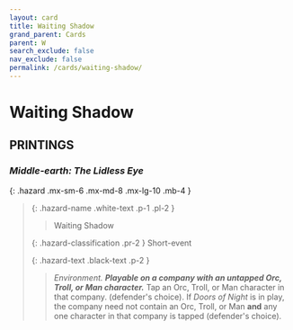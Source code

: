 ```yaml
---
layout: card
title: Waiting Shadow
grand_parent: Cards
parent: W
search_exclude: false
nav_exclude: false
permalink: /cards/waiting-shadow/
---
```


# Waiting Shadow


## PRINTINGS


### _Middle-earth: The Lidless Eye_

{: .hazard .mx-sm-6 .mx-md-8 .mx-lg-10 .mb-4 }
> {: .hazard-name .white-text .p-1 .pl-2 }
> > <div class="hazard-mp"></div>
> > <div class="card-name">Waiting Shadow</div>
>
> {: .hazard-classification .pr-2 }
> Short-event
>
> {: .hazard-text .black-text .p-2 }
> > _Environment._ ***Playable on a company with an untapped Orc, Troll, or Man character.*** Tap an Orc, Troll, or Man character in that company. (defender's choice). If _Doors of Night_ is in play, the company need not contain an Orc, Troll, or Man **and** any one character in that company is tapped (defender's choice). 
>


